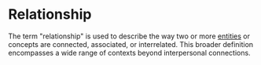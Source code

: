 # Relationship

The term "relationship" is used to describe the way two or more [entities](/docs/glossary/entity) or concepts are connected, associated, or interrelated. This broader definition encompasses a wide range of contexts beyond interpersonal connections.